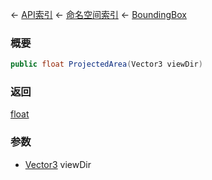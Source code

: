 ← [API索引](Api-Index) ← [命名空间索引](Namespace-Index) ← [BoundingBox](VRageMath.BoundingBox)

### 概要

```csharp
public float ProjectedArea(Vector3 viewDir)
```



### 返回

[float](https://docs.microsoft.com/en-us/dotnet/api/System.Single?view=netframework-4.6)



### 参数

* [Vector3](VRageMath.Vector3) viewDir
